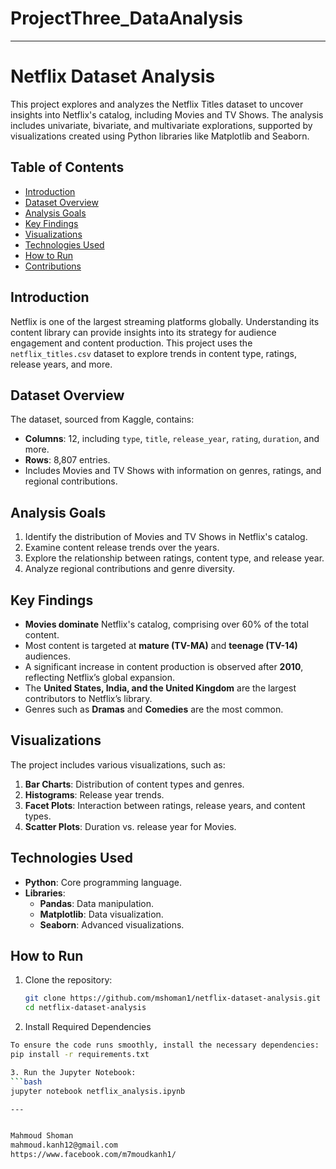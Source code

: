 # ProjectThree_DataAnalysis
---
# Netflix Dataset Analysis

This project explores and analyzes the Netflix Titles dataset to uncover insights into Netflix's catalog, including Movies and TV Shows. The analysis includes univariate, bivariate, and multivariate explorations, supported by visualizations created using Python libraries like Matplotlib and Seaborn.

## Table of Contents
- [Introduction](#introduction)
- [Dataset Overview](#dataset-overview)
- [Analysis Goals](#analysis-goals)
- [Key Findings](#key-findings)
- [Visualizations](#visualizations)
- [Technologies Used](#technologies-used)
- [How to Run](#how-to-run)
- [Contributions](#contributions)

## Introduction
Netflix is one of the largest streaming platforms globally. Understanding its content library can provide insights into its strategy for audience engagement and content production. This project uses the `netflix_titles.csv` dataset to explore trends in content type, ratings, release years, and more.

## Dataset Overview
The dataset, sourced from Kaggle, contains:
- **Columns**: 12, including `type`, `title`, `release_year`, `rating`, `duration`, and more.
- **Rows**: 8,807 entries.
- Includes Movies and TV Shows with information on genres, ratings, and regional contributions.

## Analysis Goals
1. Identify the distribution of Movies and TV Shows in Netflix's catalog.
2. Examine content release trends over the years.
3. Explore the relationship between ratings, content type, and release year.
4. Analyze regional contributions and genre diversity.

## Key Findings
- **Movies dominate** Netflix's catalog, comprising over 60% of the total content.
- Most content is targeted at **mature (TV-MA)** and **teenage (TV-14)** audiences.
- A significant increase in content production is observed after **2010**, reflecting Netflix’s global expansion.
- The **United States, India, and the United Kingdom** are the largest contributors to Netflix’s library.
- Genres such as **Dramas** and **Comedies** are the most common.

## Visualizations
The project includes various visualizations, such as:
1. **Bar Charts**: Distribution of content types and genres.
2. **Histograms**: Release year trends.
3. **Facet Plots**: Interaction between ratings, release years, and content types.
4. **Scatter Plots**: Duration vs. release year for Movies.

## Technologies Used
- **Python**: Core programming language.
- **Libraries**:
  - **Pandas**: Data manipulation.
  - **Matplotlib**: Data visualization.
  - **Seaborn**: Advanced visualizations.

## How to Run
1. Clone the repository:
   ```bash
   git clone https://github.com/mshoman1/netflix-dataset-analysis.git
   cd netflix-dataset-analysis
   
2. Install Required Dependencies
  ```bash
  To ensure the code runs smoothly, install the necessary dependencies:
  pip install -r requirements.txt

3. Run the Jupyter Notebook:
  ```bash
  jupyter notebook netflix_analysis.ipynb

---


Mahmoud Shoman
mahmoud.kanh12@gmail.com
https://www.facebook.com/m7moudkanh1/


